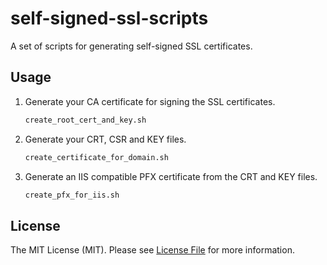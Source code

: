 # self-signed-ssl-scripts

A set of scripts for generating self-signed SSL certificates.

## Usage

1. Generate your CA certificate for signing the SSL certificates.
   
   ```sh
   create_root_cert_and_key.sh
   ```

2. Generate your CRT, CSR and KEY files.
   
   ```sh
   create_certificate_for_domain.sh
   ```

3. Generate an IIS compatible PFX certificate from the CRT and KEY files.
   
   ```sh
   create_pfx_for_iis.sh
   ```

## License

The MIT License (MIT). Please see [License File](LICENSE.md) for more information.
